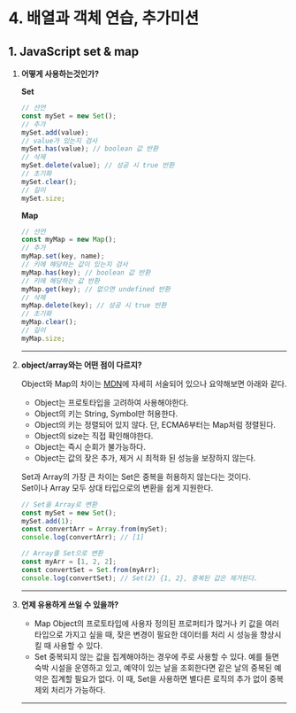 # 4. 배열과 객체 연습, 추가미션

## 1. JavaScript set & map

 1. **어떻게 사용하는것인가?**

    **Set**

    ```javascript
    // 선언
    const mySet = new Set();
    // 추가
    mySet.add(value);
    // value가 있는지 검사
    mySet.has(value); // boolean 값 반환
    // 삭제
    mySet.delete(value); // 성공 시 true 반환
    // 초기화
    mySet.clear();
    // 길이
    mySet.size;
    ```

    **Map**

    ```javascript
    // 선언
    const myMap = new Map();
    // 추가
    myMap.set(key, name);
    // 키에 해당하는 값이 있는지 검사
    myMap.has(key); // boolean 값 반환
    // 키에 해당하는 값 반환
    myMap.get(key); // 없으면 undefined 반환
    // 삭제
    myMap.delete(key); // 성공 시 true 반환
    // 초기화
    myMap.clear();
    // 길이
    myMap.size;
    ```
    ___
    
 2. **object/array와는 어떤 점이 다르지?**

    Object와 Map의 차이는  [MDN](https://developer.mozilla.org/ko/docs/Web/JavaScript/Reference/Global_Objects/Map)에 자세히 서술되어 있으나 요약해보면 아래와 같다.

    * Object는 프로토타입을 고려하여 사용해야한다.
    * Object의 키는 String, Symbol만 허용한다.
    * Object의 키는 정렬되어 있지 않다.
      단, ECMA6부터는 Map처럼 정렬된다.
    * Object의 size는 직접 확인해야한다.
    * Object는 즉시 순회가 불가능하다.
    * Object는 값의 잦은 추가, 제거 시 최적화 된 성능을 보장하지 않는다.

    Set과 Array의 가장 큰 차이는 Set은 중복을 허용하지 않는다는 것이다.  
    Set이나 Array 모두 상대 타입으로의 변환을 쉽게 지원한다.

    ```javascript
    // Set을 Array로 변환
    const mySet = new Set();
    mySet.add(1);
    const convertArr = Array.from(mySet);
    console.log(convertArr); // [1]
    
    // Array를 Set으로 변환
    const myArr = [1, 2, 2];
    const convertSet = Set.from(myArr);
    console.log(convertSet); // Set(2) {1, 2}, 중복된 값은 제거된다.
    ```

    ___
    

 3. **언제 유용하게 쓰일 수 있을까?**

    * Map
      Object의 프로토타입에 사용자 정의된 프로퍼티가 많거나 키 값을 여러 타입으로 가지고 싶을 때, 잦은 변경이 필요한 데이터를 처리 시
      성능을 향상시킬 때 사용할 수 있다.
    * Set
      중복되지 않는 값을 집계해야하는 경우에 주로 사용할 수 있다.
      예를 들면 숙박 시설을 운영하고 있고, 예약이 있는 날을 조회한다면 같은 날의 중복된 예약은 집계할 필요가 없다.
      이 때, Set을 사용하면 별다른 로직의 추가 없이 중복 제외 처리가 가능하다.

    ___
